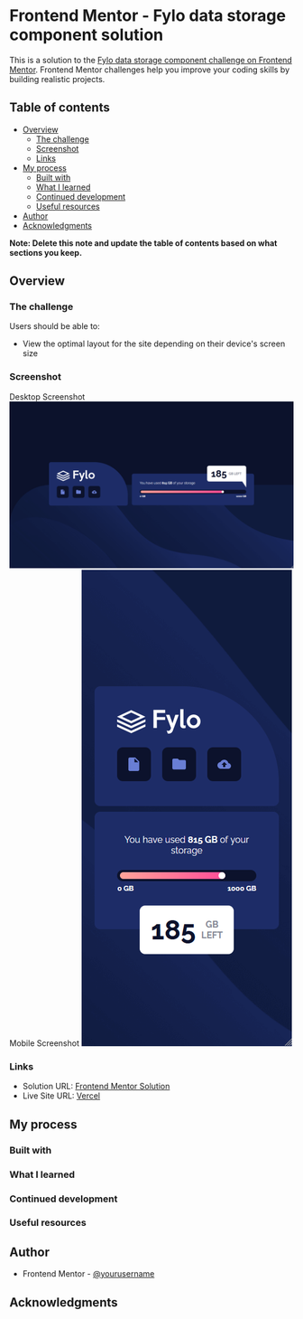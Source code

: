 # Frontend Mentor - Fylo data storage component solution

This is a solution to the [Fylo data storage component challenge on Frontend Mentor](https://www.frontendmentor.io/challenges/fylo-data-storage-component-1dZPRbV5n). Frontend Mentor challenges help you improve your coding skills by building realistic projects. 

## Table of contents

- [Overview](#overview)
  - [The challenge](#the-challenge)
  - [Screenshot](#screenshot)
  - [Links](#links)
- [My process](#my-process)
  - [Built with](#built-with)
  - [What I learned](#what-i-learned)
  - [Continued development](#continued-development)
  - [Useful resources](#useful-resources)
- [Author](#author)
- [Acknowledgments](#acknowledgments)

**Note: Delete this note and update the table of contents based on what sections you keep.**

## Overview

### The challenge

Users should be able to:

- View the optimal layout for the site depending on their device's screen size

### Screenshot
Desktop Screenshot
![](./Screenshots/Screenshot_Desktop.png)
Mobile Screenshot
![](./Screenshots/Screenshot_Mobile.png)

### Links

- Solution URL: [Frontend Mentor Solution]([https://your-solution-url.com](https://www.frontendmentor.io/solutions/fylo-data-storage-component-V4e0arLFrG))
- Live Site URL: [Vercel]([https://your-live-site-url.com](https://data-storage-comp.vercel.app/))

## My process

### Built with

### What I learned

### Continued development

### Useful resources

## Author

- Frontend Mentor - [@yourusername](https://www.frontendmentor.io/profile/IdleBuddy)

## Acknowledgments
